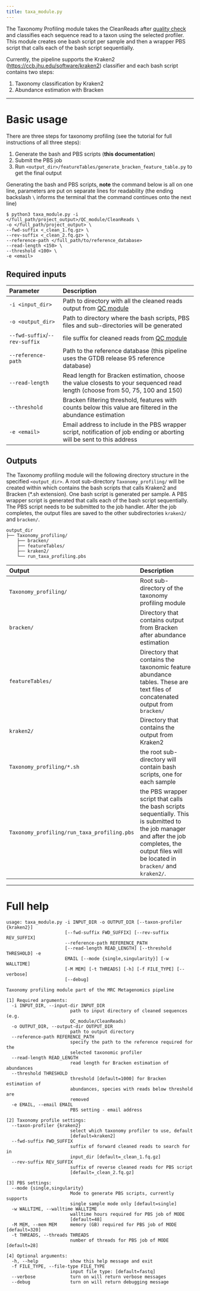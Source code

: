 ```yaml
---
title: taxa_module.py
---
```


The Taxonomy Profiling module takes the CleanReads after [quality check](../qc_module) and classifies each sequence read to a taxon using the selected profiler. This module creates one bash script per sample and then a wrapper PBS script that calls each of the bash script sequentially.

Currently, the pipeline supports the Kraken2 (https://ccb.jhu.edu/software/kraken2) classifier and each bash script contains two steps:

1. Taxonomy classification by Kraken2
2. Abundance estimation with Bracken


***


# Basic usage

There are three steps for taxonomy profiling (see the tutorial for full instructions of all three steps):

1. Generate the bash and PBS scripts (**this documentation**)
2. Submit the PBS job
3. Run `<output_dir>/featureTables/generate_bracken_feature_table.py` to get the final output


Generating the bash and PBS scripts, **note** the command below is all on one line, parameters are put on separate lines for readability (the ending backslash `\` informs the terminal that the command continues onto the next line)

```
$ python3 taxa_module.py -i </full_path/project_output>/QC_module/CleanReads \
-o </full_path/project_output> \
--fwd-suffix <_clean_1.fq.gz> \
--rev-suffix <_clean_2.fq.gz> \
--reference-path </full_path/to/reference_database>
--read-length <150> \
--threshold <100> \
-e <email> 
```

## Required inputs


| Parameter | Description |
|:----------|:------------|
| `-i <input_dir>` | Path to directory with all the cleaned reads output from [QC module](../qc_module) |
| `-o <output_dir>` | Path to directory where the bash scripts, PBS files and sub-directories will be generated |
| `--fwd-suffix`/`--rev-suffix` | file suffix for cleaned reads from [QC module](../qc_module) |
| `--reference-path` | Path to the reference database (this pipeline uses the GTDB release 95 reference database) |
| `--read-length` | Read length for Bracken estimation, choose the value closests to your sequenced read length (choose from 50, 75, 100 and 150) |
| `--threshold` | Bracken filtering threshold, features with counts below this value are filtered in the abundance estimation |
| `-e <email>` | Email address to include in the PBS wrapper script, notification of job ending or aborting will be sent to this address |

## Outputs

The Taxonomy profiling module will the following directory structure in the specified `<output_dir>`. A root sub-directory `Taxonomy_profiling/` will be created within which contains the bash scripts that calls Kraken2 and Bracken (*.sh extension). One bash script is generated per sample. A PBS wrapper script is generated that calls each of the bash script sequentially. The PBS script needs to be submitted to the job handler. After the job completes, the output files are saved to the other subdirectories `kraken2/` and `bracken/`.

```
output_dir
├── Taxonomy_profiling/
    ├── bracken/
    ├── featureTables/
    ├── kraken2/
    └── run_taxa_profiling.pbs
```

| Output | Description |
|:---------|:-------------|
| `Taxonomy_profiling/` | Root sub-directory of the taxonomy profiling module |
| `bracken/` | Directory that contains output from Bracken after abundance estimation |
| `featureTables/` | Directory that contains the taxonomic feature abundance tables. These are text files of concatenated output from `bracken/` | 
| `kraken2/` | Directory that contains the output from Kraken2 |
| `Taxonomy_profiling/*.sh` | the root sub-directory will contain bash scripts, one for each sample |
| `Taxonomy_profiling/run_taxa_profiling.pbs` | the PBS wrapper script that calls the bash scripts sequentially. This is submitted to the job manager and after the job completes, the output files will be located in `bracken/` and `kraken2/`. |

***


# Full help

```
usage: taxa_module.py -i INPUT_DIR -o OUTPUT_DIR [--taxon-profiler {kraken2}]
                      [--fwd-suffix FWD_SUFFIX] [--rev-suffix REV_SUFFIX]
                      --reference-path REFERENCE_PATH
                      [--read-length READ_LENGTH] [--threshold THRESHOLD] -e
                      EMAIL [--mode {single,singularity}] [-w WALLTIME]
                      [-M MEM] [-t THREADS] [-h] [-f FILE_TYPE] [--verbose]
                      [--debug]

Taxonomy profiling module part of the MRC Metagenomics pipeline

[1] Required arguments:
  -i INPUT_DIR, --input-dir INPUT_DIR
                        path to input directory of cleaned sequences (e.g.
                        QC_module/CleanReads)
  -o OUTPUT_DIR, --output-dir OUTPUT_DIR
                        path to output directory
  --reference-path REFERENCE_PATH
                        specify the path to the reference required for the
                        selected taxonomic profiler
  --read-length READ_LENGTH
                        read length for Bracken estimation of abundances
  --threshold THRESHOLD
                        threshold [default=1000] for Bracken estimation of
                        abundances, species with reads below threshold are
                        removed
  -e EMAIL, --email EMAIL
                        PBS setting - email address

[2] Taxonomy profile settings:
  --taxon-profiler {kraken2}
                        select which taxonomy profiler to use, default
                        [default=kraken2]
  --fwd-suffix FWD_SUFFIX
                        suffix of forward cleaned reads to search for in
                        input_dir [default=_clean_1.fq.gz]
  --rev-suffix REV_SUFFIX
                        suffix of reverse cleaned reads for PBS script
                        [default=_clean_2.fq.gz]

[3] PBS settings:
  --mode {single,singularity}
                        Mode to generate PBS scripts, currently supports
                        single sample mode only [default=single]
  -w WALLTIME, --walltime WALLTIME
                        walltime hours required for PBS job of MODE
                        [default=48]
  -M MEM, --mem MEM     memory (GB) required for PBS job of MODE [default=320]
  -t THREADS, --threads THREADS
                        number of threads for PBS job of MODE [default=28]

[4] Optional arguments:
  -h, --help            show this help message and exit
  -f FILE_TYPE, --file-type FILE_TYPE
                        input file type: [default=fastq]
  --verbose             turn on will return verbose messages
  --debug               turn on will return debugging message


```
